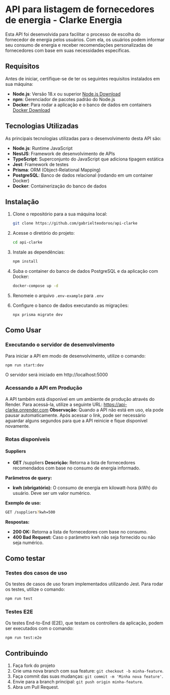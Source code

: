 # API para listagem de fornecedores de energia - Clarke Energia

Esta API foi desenvolvida para facilitar o processo de escolha do fornecedor de energia pelos usuários. Com ela, os usuários podem informar seu consumo de energia e receber recomendações personalizadas de fornecedores com base em suas necessidades específicas.

## Requisitos

Antes de iniciar, certifique-se de ter os seguintes requisitos instalados em sua máquina:

- **Node.js**: Versão 18.x ou superior [Node.js Download](https://nodejs.org/)
- **npm**: Gerenciador de pacotes padrão do Node.js
- **Docker**: Para rodar a aplicação e o banco de dados em containers [Docker Download](https://www.docker.com/)

## Tecnologias Utilizadas

As principais tecnologias utilizadas para o desenvolvimento desta API são:

- **Node.js**: Runtime JavaScript
- **NestJS**: Framework de desenvolvimento de APIs
- **TypeScript**: Superconjunto do JavaScript que adiciona tipagem estática
- **Jest**: Framework de testes
- **Prisma**: ORM (Object-Relational Mapping)
- **PostgreSQL**: Banco de dados relacional (rodando em um container Docker)
- **Docker**: Containerização do banco de dados

## Instalação

1. Clone o repositório para a sua máquina local:

   ```bash
   git clone https://github.com/gabrielteodoroo/api-clarke
   ```
2. Acesse o diretório do projeto:

   ```bash
   cd api-clarke
   ```
3. Instale as dependências:

   ```bash
   npm install 
   ```
4. Suba o container do banco de dados PostgreSQL e da aplicação com Docker:

      ```bash
      docker-compose up -d
      ```

5. Renomeie o arquivo `.env-example` para `.env`

6. Configure o banco de dados executando as migrações:

    ```base
    npx prisma migrate dev
    ```

## Como Usar

### Executando o servidor de desenvolvimento

Para iniciar a API em modo de desenvolvimento, utilize o comando:

   ```bash
   npm run start:dev
   ```

O servidor será iniciado em http://localhost:5000

### Acessando a API em Produção

A API também está disponível em um ambiente de produção através do Render. Para acessá-la, utilize a seguinte URL: https://api-clarke.onrender.com
**Observação:** Quando a API não está em uso, ela pode pausar automaticamente. Após acessar o link, pode ser necessário aguardar alguns segundos para que a API reinicie e fique disponível novamente.

### Rotas disponíveis

#### Suppliers

+ **GET** /suppliers
**Descrição:** Retorna a lista de fornecedores recomendados com base no consumo de energia informado.

**Parâmetros de query:**
+ **kwh (obrigatório):**  O consumo de energia em kilowatt-hora (kWh) do usuário. Deve ser um valor numérico.

**Exemplo de uso:**

```bash
GET /suppliers?kwh=500
```


**Respostas:**
+ **200 OK:** Retorna a lista de fornecedores com base no consumo.
+ **400 Bad Request:** Caso o parâmetro kwh não seja fornecido ou não seja numérico.

## Como testar

### Testes dos casos de uso

Os testes de casos de uso foram implementados utilizando Jest. Para rodar os testes, utilize o comando:

   ```bash
   npm run test
   ```

### Testes E2E
Os testes End-to-End (E2E), que testam os controllers da aplicação, podem ser executados com o comando:

   ```bash
   npm run test:e2e
   ```

## Contribuindo

1. Faça fork do projeto
2. Crie uma nova branch com sua feature: `git checkout -b minha-feature`.
3. Faça commit das suas mudanças: `git commit -m 'Minha nova feature'`.
4. Envie para a branch principal: `git push origin minha-feature`.
5. Abra um Pull Request.